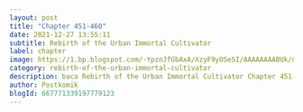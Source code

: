```yaml
---
layout: post 
title: "Chapter 451-460"
date: 2021-12-27 13:55:11
subtitle: Rebirth of the Urban Immortal Cultivator
label: chapter
image: https://1.bp.blogspot.com/-YpznJfGbAxA/XzyF9yOSeSI/AAAAAAAABUk/ngkwnOQ6xbs4k_9erxm2-ohrosCnag9WwCLcBGAsYHQ/s72-c/420.jpg
category: rebirth-of-the-urban-immortal-cultivator
description: baca Rebirth of the Urban Immortal Cultivator Chapter 451-460 bahasa indonesia 
author: Postkomik
blogId: 667771339197779123
---
```

